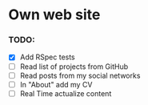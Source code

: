 # Own web site

### TODO:

- [x] Add RSpec tests
- [ ] Read list of projects from GitHub
- [ ] Read posts from my social networks
- [ ] In "About" add my CV
- [ ] Real Time actualize content
